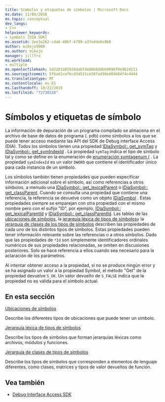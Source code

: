 ```yaml
---
title: Símbolos y etiquetas de símbolos | Microsoft Docs
ms.date: 11/04/2016
ms.topic: conceptual
dev_langs:
- C++
helpviewer_keywords:
- symbols [DIA SDK]
ms.assetid: 2ee3a262-cda6-48bf-b799-a37edde6c8b8
author: mikejo5000
ms.author: mikejo
manager: jillfra
ms.workload:
- multiple
ms.openlocfilehash: 5d2281a82926dabfde88b8d4bb9096f0e9624211
ms.sourcegitcommit: 5f6ad1cefbcd3d531ce587ad30e684684f4c4d44
ms.translationtype: MT
ms.contentlocale: es-ES
ms.lasthandoff: 10/22/2019
ms.locfileid: "72738528"
---
```

# <a name="symbols-and-symbol-tags"></a>Símbolos y etiquetas de símbolo
La información de depuración de un programa compilado se almacena en el archivo de base de datos de programa (. pdb) como símbolos a los que se puede tener acceso mediante las API del SDK de Debug interface Access (DIA). Todos los símbolos tienen una propiedad [IDiaSymbol:: get_symTag](../../debugger/debug-interface-access/idiasymbol-get-symtag.md) y [IDiaSymbol:: get_symIndexId](../../debugger/debug-interface-access/idiasymbol-get-symindexid.md) . La propiedad `symTag` indica el tipo de símbolo tal y como se define en la enumeración de [enumeración symtagenum (](../../debugger/debug-interface-access/symtagenum.md) . La propiedad `symIndexId` es un valor `DWORD` que contiene el identificador único para cada instancia de un símbolo.

 Los símbolos también tienen propiedades que pueden especificar información adicional sobre el símbolo, así como referencias a otros símbolos, a menudo una [IDiaSymbol:: get_lexicalParent](../../debugger/debug-interface-access/idiasymbol-get-lexicalparent.md) o [IDiaSymbol:: get_classParent](../../debugger/debug-interface-access/idiasymbol-get-classparent.md). Cuando se consulta una propiedad que contiene una referencia, la referencia se devuelve como un objeto [IDiaSymbol](../../debugger/debug-interface-access/idiasymbol.md) . Estas propiedades siempre se emparejan con otra propiedad con el mismo nombre pero con el sufijo "ID", por ejemplo, [IDiaSymbol:: get_lexicalParentId](../../debugger/debug-interface-access/idiasymbol-get-lexicalparentid.md) y [IDiaSymbol:: get_classParentId](../../debugger/debug-interface-access/idiasymbol-get-classparentid.md). Las tablas de las [ubicaciones de símbolos](../../debugger/debug-interface-access/symbol-locations.md), la [jerarquía léxica de tipos de símbolos](../../debugger/debug-interface-access/lexical-hierarchy-of-symbol-types.md)y la [jerarquía de clases de los tipos de símbolos](../../debugger/debug-interface-access/class-hierarchy-of-symbol-types.md) describen las propiedades de cada uno de los distintos tipos de símbolos. Estas propiedades pueden tener información relevante sobre las referencias o a otros símbolos. Dado que las propiedades de `*Id` son simplemente identificadores ordinales numéricos de sus propiedades relacionadas, se omiten en discusiones posteriores. Solo se hace referencia a ellos cuando sea necesario para la aclaración de los parámetros.

 Al intentar obtener acceso a la propiedad, si no se produce ningún error y se ha asignado un valor a la propiedad Symbol, el método "Get" de la propiedad devuelve `S_OK`. Un valor devuelto de `S_FALSE` indica que la propiedad no es válida para el símbolo actual.

## <a name="in-this-section"></a>En esta sección

[Ubicaciones de símbolos](../../debugger/debug-interface-access/symbol-locations.md)

Describe los diferentes tipos de ubicaciones que puede tener un símbolo.

[Jerarquía léxica de tipos de símbolos](../../debugger/debug-interface-access/lexical-hierarchy-of-symbol-types.md)

Describe los tipos de símbolos que forman jerarquías léxicas como archivos, módulos y funciones.

[Jerarquía de clases de tipos de símbolos](../../debugger/debug-interface-access/class-hierarchy-of-symbol-types.md)

Describe los tipos de símbolos que corresponden a elementos de lenguaje diferentes, como clases, matrices y tipos de valor devueltos de función.

## <a name="see-also"></a>Vea también

- [Debug Interface Access SDK](../../debugger/debug-interface-access/debug-interface-access-sdk.md)